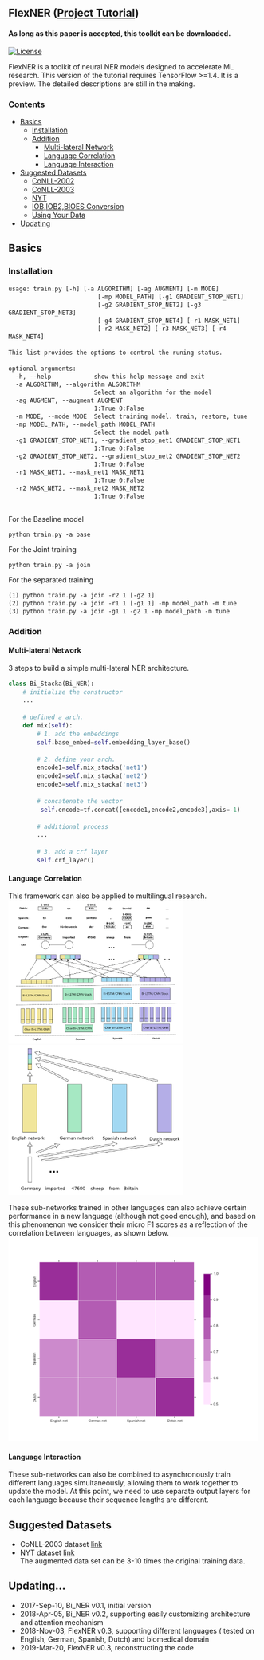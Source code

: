 ## FlexNER ([Project Tutorial](https://liftkkkk.github.io/FLEXNER/))

#### As long as this paper is accepted, this toolkit can be downloaded.

[![License](https://img.shields.io/badge/License-Apache%202.0-brightgreen.svg)](https://opensource.org/licenses/Apache-2.0)


FlexNER is a toolkit of neural NER models designed to accelerate ML research. This version of the tutorial requires TensorFlow >=1.4. It is a preview. The detailed descriptions are still in the making.


### Contents

* [Basics](#basics)
  * [Installation](#installation)
  * [Addition](#addition)
    * [Multi-lateral Network](#multi-lateral-network)
    * [Language Correlation](#language-correlation)
    * [Language Interaction](#language-interaction)
* [Suggested Datasets](#suggested-datasets)
  * [CoNLL-2002](#conll-2002)
  * [CoNLL-2003](#conll-2003)
  * [NYT](#nyt)
  * [IOB,IOB2,BIOES Conversion](#iob,iob2,bioes-conversion)
  * [Using Your Data](#using-your-data)
* [Updating](#updating)

    
## Basics
### Installation
```
usage: train.py [-h] [-a ALGORITHM] [-ag AUGMENT] [-m MODE]
                         [-mp MODEL_PATH] [-g1 GRADIENT_STOP_NET1]
                         [-g2 GRADIENT_STOP_NET2] [-g3 GRADIENT_STOP_NET3]
                         [-g4 GRADIENT_STOP_NET4] [-r1 MASK_NET1]
                         [-r2 MASK_NET2] [-r3 MASK_NET3] [-r4 MASK_NET4]

This list provides the options to control the runing status.

optional arguments:
  -h, --help            show this help message and exit
  -a ALGORITHM, --algorithm ALGORITHM
                        Select an algorithm for the model
  -ag AUGMENT, --augment AUGMENT
                        1:True 0:False
  -m MODE, --mode MODE  Select training model. train, restore, tune
  -mp MODEL_PATH, --model_path MODEL_PATH
                        Select the model path
  -g1 GRADIENT_STOP_NET1, --gradient_stop_net1 GRADIENT_STOP_NET1
                        1:True 0:False
  -g2 GRADIENT_STOP_NET2, --gradient_stop_net2 GRADIENT_STOP_NET2
                        1:True 0:False
  -r1 MASK_NET1, --mask_net1 MASK_NET1
                        1:True 0:False
  -r2 MASK_NET2, --mask_net2 MASK_NET2
                        1:True 0:False


```

  For the Baseline model
```
python train.py -a base 
```
For the Joint training
```
python train.py -a join
```
For the separated training
```
(1) python train.py -a join -r2 1 [-g2 1]
(2) python train.py -a join -r1 1 [-g1 1] -mp model_path -m tune
(3) python train.py -a join -g1 1 -g2 1 -mp model_path -m tune
```

### Addition
#### Multi-lateral Network
3 steps to build a simple multi-lateral NER architecture.
```python
class Bi_Stacka(Bi_NER):
    # initialize the constructor
    ...
    
    # defined a arch.
    def mix(self):
        # 1. add the embeddings
        self.base_embed=self.embedding_layer_base()
		
        # 2. define your arch.
        encode1=self.mix_stacka('net1')
        encode2=self.mix_stacka('net2')
        encode3=self.mix_stacka('net3')
        
        # concatenate the vector
         self.encode=tf.concat([encode1,encode2,encode3],axis=-1)

        # additional process
    	...
    	
    	# 3. add a crf layer
    	self.crf_layer()
```
#### Language Correlation
This framework can also be applied to multilingual research.   
<span><img src="pic/lingual.png" width="350"> </span> <span>
<img src="pic/inter_ling.png" width="350"> </span>  

These sub-networks trained in other languages can also achieve certain performance in a new language (although not good enough), and based on this phenomenon we consider their micro F1 scores as a reflection of the correlation between languages, as shown below.  
<img src="pic/purple.png" width="500"/>  

#### Language Interaction
These sub-networks can also be combined to asynchronously train different languages simultaneously, allowing them to work together to update the model. At this point, we need to use separate output layers for each language because their sequence lengths are different.


## Suggested Datasets

+ CoNLL-2003 dataset [link](https://github.com/synalp/NER/tree/master/corpus/CoNLL-2003)  
+ NYT dataset [link](https://github.com/shanzhenren/CoType)  
The augmented data set can be 3-10 times the original training data.


## Updating...

* 2017-Sep-10, Bi_NER v0.1, initial version
* 2018-Apr-05, Bi_NER v0.2, supporting easily customizing architecture and attention mechanism
* 2018-Nov-03, FlexNER v0.3, supporting different languages ( tested on English, German, Spanish, Dutch) and biomedical domain
* 2019-Mar-20, FlexNER v0.3, reconstructing the code